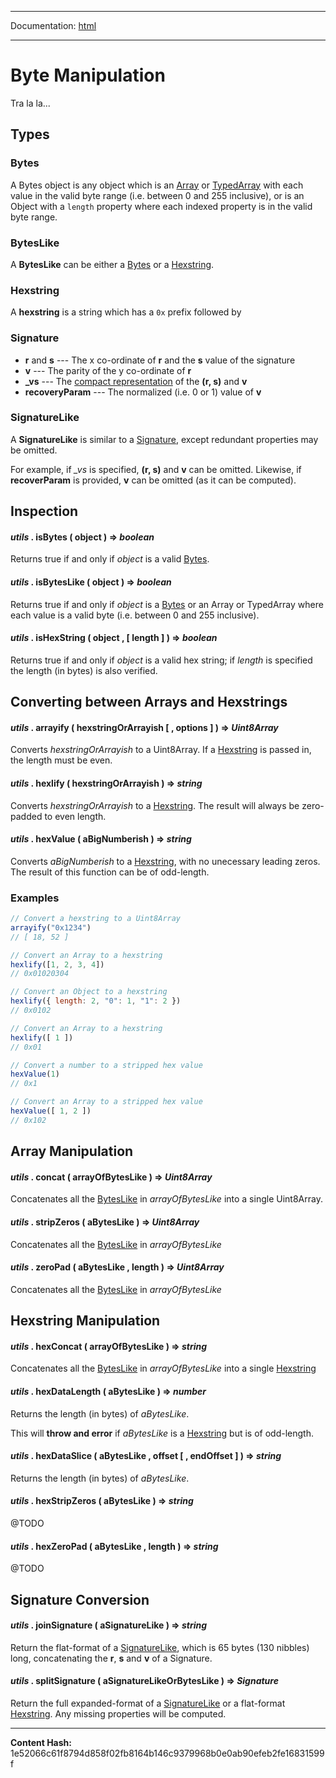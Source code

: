 -----

Documentation: [html](https://docs-beta.ethers.io/)

-----


Byte Manipulation
=================


Tra la la...


Types
-----



### Bytes


A Bytes object is any object which is an
[Array](https://developer.mozilla.org/en-US/docs/Web/JavaScript/Reference/Global_Objects/Array) or
[TypedArray](https://developer.mozilla.org/en-US/docs/Web/JavaScript/Reference/Global_Objects/TypedArray) with
each value in the valid byte range (i.e. between 0 and 255 inclusive),
or is an Object with a `length` property where each indexed property
is in the valid byte range.


### BytesLike


A **BytesLike** can be either a [Bytes](./) or a [Hexstring](./).


### Hexstring


A **hexstring** is a string which has a `0x` prefix followed by


### Signature




* **r** and **s** --- The x co-ordinate of **r** and the **s** value of the signature
* **v** --- The parity of the y co-ordinate of **r**
* **_vs** --- The [compact representation](https://link_here) of the **(r, s)** and **v**
* **recoveryParam** --- The normalized (i.e. 0 or 1) value of **v**


### SignatureLike


A **SignatureLike** is similar to a [Signature](./), except redundant properties
may be omitted.

For example, if *_vs* is specified, **(r, s)** and **v** can be omitted. Likewise,
if **recoverParam** is provided, **v** can be omitted (as it can be computed).


Inspection
----------



#### *utils* . **isBytes** ( object )  **=>** *boolean*

Returns true if and only if *object* is a valid [Bytes](./).




#### *utils* . **isBytesLike** ( object )  **=>** *boolean*

Returns true if and only if *object* is a [Bytes](./) or an Array or TypedArray
where each value is a valid byte (i.e. between 0 and 255 inclusive).




#### *utils* . **isHexString** ( object ,  [ length ]  )  **=>** *boolean*

Returns true if and only if *object* is a valid hex string;
if *length* is specified the length (in bytes) is also verified.




Converting between Arrays and Hexstrings
----------------------------------------



#### *utils* . **arrayify** ( hexstringOrArrayish [  , options ]  )  **=>** *Uint8Array*

Converts *hexstringOrArrayish* to a Uint8Array. If a [Hexstring](./)
is passed in, the length must be even.




#### *utils* . **hexlify** ( hexstringOrArrayish )  **=>** *string*

Converts *hexstringOrArrayish* to a [Hexstring](./). The result
will always be zero-padded to even length.




#### *utils* . **hexValue** ( aBigNumberish )  **=>** *string*

Converts *aBigNumberish* to a [Hexstring](./), with no unecessary leading
zeros. The result of this function can be of odd-length.




### Examples



```javascript
// Convert a hexstring to a Uint8Array
arrayify("0x1234")
// [ 18, 52 ]

// Convert an Array to a hexstring
hexlify([1, 2, 3, 4])
// 0x01020304

// Convert an Object to a hexstring
hexlify({ length: 2, "0": 1, "1": 2 })
// 0x0102

// Convert an Array to a hexstring
hexlify([ 1 ])
// 0x01

// Convert a number to a stripped hex value
hexValue(1)
// 0x1

// Convert an Array to a stripped hex value
hexValue([ 1, 2 ])
// 0x102
```



Array Manipulation
------------------



#### *utils* . **concat** ( arrayOfBytesLike )  **=>** *Uint8Array*

Concatenates all the [BytesLike](./) in *arrayOfBytesLike*
into a single Uint8Array.




#### *utils* . **stripZeros** ( aBytesLike )  **=>** *Uint8Array*

Concatenates all the [BytesLike](./) in *arrayOfBytesLike*




#### *utils* . **zeroPad** ( aBytesLike , length )  **=>** *Uint8Array*

Concatenates all the [BytesLike](./) in *arrayOfBytesLike*




Hexstring Manipulation
----------------------



#### *utils* . **hexConcat** ( arrayOfBytesLike )  **=>** *string*

Concatenates all the [BytesLike](./) in *arrayOfBytesLike*
into a single [Hexstring](./)




#### *utils* . **hexDataLength** ( aBytesLike )  **=>** *number*

Returns the length (in bytes) of *aBytesLike*.

This will **throw and error** if *aBytesLike* is a [Hexstring](./)
but is of odd-length.




#### *utils* . **hexDataSlice** ( aBytesLike , offset [  , endOffset ]  )  **=>** *string*

Returns the length (in bytes) of *aBytesLike*.




#### *utils* . **hexStripZeros** ( aBytesLike )  **=>** *string*

@TODO




#### *utils* . **hexZeroPad** ( aBytesLike , length )  **=>** *string*

@TODO




Signature Conversion
--------------------



#### *utils* . **joinSignature** ( aSignatureLike )  **=>** *string*

Return the flat-format of a [SignatureLike](./), which is
65 bytes (130 nibbles) long, concatenating the **r**, **s** and **v**
of a Signature.




#### *utils* . **splitSignature** ( aSignatureLikeOrBytesLike )  **=>** *Signature*

Return the full expanded-format of a [SignatureLike](./) or
a flat-format [Hexstring](./). Any missing properties will be
computed.





-----
**Content Hash:** 1e52066c61f8794d858f02fb8164b146c9379968b0e0ab90efeb2fe16831599f